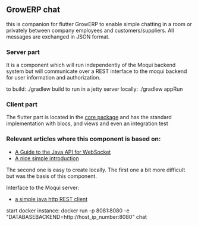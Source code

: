 ## GrowERP chat

this is companion for flutter GrowERP to enable simple chatting in a room or privately between company employees and customers/suppliers. All messages are exchanged in JSON format.

### Server part
It is a component which will run independently of the Moqui backend system but will communicate over a REST interface to the moqui backend for user information and authorization.

to build: ./gradlew build to run in a jetty server locally: ./gradlew appRun

### Client part
The flutter part is located in the [core package](https://github.com/growerp/growerp/tree/master/flutter/packages/growerp_core/lib/src/domains/chat) and has the standard implementation with blocs, and views and even an integration test

### [](https://github.com/growerp/growerp-chat#relevant-articles-where-this-component-is-based-on)

### Relevant articles where this component is based on:
- [A Guide to the Java API for WebSocket](https://www.baeldung.com/java-websockets)
- [A nice simple introduction](https://developer.vonage.com/en/blog/create-websocket-server-java-api-dr)

The second one is easy to create locally. The first one a bit more difficult but was the basis of this component.

Interface to the Moqui server:
- [a simple java http REST client](https://www.baeldung.com/java-http-request)

start docker instance: docker run -p 8081:8080 -e "DATABASEBACKEND=http://host_ip_number:8080" chat

